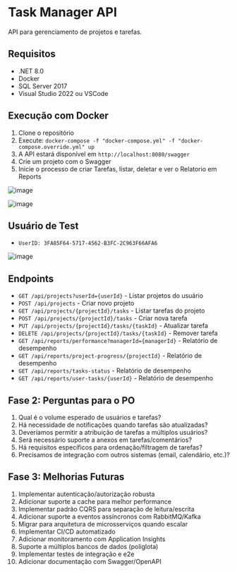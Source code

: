 # Task Manager API

API para gerenciamento de projetos e tarefas.

## Requisitos

- .NET 8.0
- Docker 
- SQL Server 2017
- Visual Studio 2022 ou VSCode

## Execução com Docker

1. Clone o repositório
2. Execute: `docker-compose -f "docker-compose.yml" -f "docker-compose.override.yml" up`
3. A API estará disponível em `http://localhost:8080/swagger`
4. Crie um projeto com o Swagger
5. Inicie o processo de criar Tarefas, listar, deletar e ver o Relatorio em Reports

![image](https://github.com/user-attachments/assets/828a8bb6-dff6-4c2e-b016-c32acb655c64)

![image](https://github.com/user-attachments/assets/ccac2be0-ff70-46d4-a695-9ddf87f583b6)

## Usuário de Test

- `UserID: 3FA85F64-5717-4562-B3FC-2C963F66AFA6`

![image](https://github.com/user-attachments/assets/ab9d2e4b-c8df-45f9-98e6-23dd4a2001ea)

## Endpoints

- `GET /api/projects?userId={userId}` - Listar projetos do usuário
- `POST /api/projects` - Criar novo projeto
- `GET /api/projects/{projectId}/tasks` - Listar tarefas do projeto
- `POST /api/projects/{projectId}/tasks` - Criar nova tarefa
- `PUT /api/projects/{projectId}/tasks/{taskId}` - Atualizar tarefa
- `DELETE /api/projects/{projectId}/tasks/{taskId}` - Remover tarefa
- `GET /api/reports/performance?managerId={managerId}` - Relatório de desempenho
- `GET /api/reports/project-progress/{projectId}` - Relatório de desempenho
- `GET /api/reports/tasks-status` - Relatório de desempenho
- `GET /api/reports/user-tasks/{userId}` - Relatório de desempenho


## Fase 2: Perguntas para o PO

1. Qual é o volume esperado de usuários e tarefas?
2. Há necessidade de notificações quando tarefas são atualizadas?
3. Deveríamos permitir a atribuição de tarefas a múltiplos usuários?
4. Será necessário suporte a anexos em tarefas/comentários?
5. Há requisitos específicos para ordenação/filtragem de tarefas?
6. Precisamos de integração com outros sistemas (email, calendário, etc.)?

## Fase 3: Melhorias Futuras

1. Implementar autenticação/autorização robusta
2. Adicionar suporte a cache para melhor performance
3. Implementar padrão CQRS para separação de leitura/escrita
4. Adicionar suporte a eventos assíncronos com RabbitMQ/Kafka
5. Migrar para arquitetura de microsserviços quando escalar
6. Implementar CI/CD automatizado
7. Adicionar monitoramento com Application Insights
8. Suporte a múltiplos bancos de dados (poliglota)
9. Implementar testes de integração e e2e
10. Adicionar documentação com Swagger/OpenAPI
